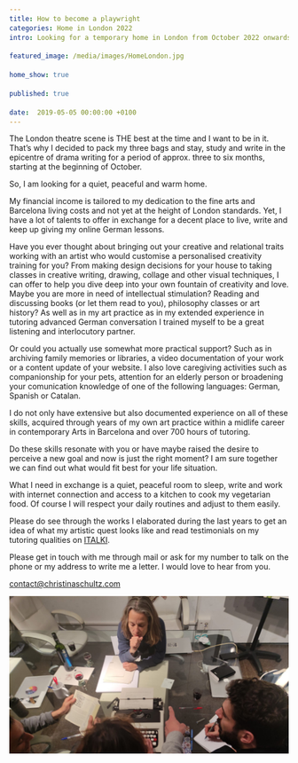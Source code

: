 ```yaml
---
title: How to become a playwright
categories: Home in London 2022 
intro: Looking for a temporary home in London from October 2022 onwards. 

featured_image: /media/images/HomeLondon.jpg

home_show: true

published: true

date:  2019-05-05 00:00:00 +0100
---
```


The London theatre scene is THE best at the time and I want to be in it. That’s why I decided to pack my three bags and stay, study and write in the epicentre of drama writing for a period of approx. three to six months, starting at the beginning of October.

So, I am looking for a quiet, peaceful and warm home.

My financial income is tailored to my dedication to the fine arts and Barcelona living costs and not yet at the height of London standards.
Yet,  I have a lot of talents to offer in exchange for a decent place to live, write and keep up giving my online German lessons.

Have you ever thought about bringing out your creative and relational traits working with an artist who would customise a personalised creativity training for you? From making design decisions for your house to taking classes in creative writing, drawing, collage and other visual techniques, I can offer to help you dive deep into your own fountain of creativity and love.
Maybe you are more in need of intellectual stimulation? Reading and discussing books (or let them read to you), philosophy classes or art history? 
As well as in my art practice as in my extended experience in tutoring advanced German conversation I trained myself to be a great listening and interlocutory partner.

Or could you actually use somewhat more practical support? Such as in archiving family memories or libraries, a video documentation of your work or a content update of your website. I also love caregiving activities such as companionship for your pets, attention for an elderly person or broadening your comunication knowledge of one of the following languages: German, Spanish or Catalan.

I do not only have extensive but also documented experience on all of these skills, acquired through years of my own art practice within a midlife career in contemporary Arts in Barcelona and over 700 hours of tutoring. 

Do these skills resonate with you or have maybe raised the desire to perceive a new goal and now is just the right moment?
I am sure together we can find out what would fit best for your life situation.

What I need in exchange is a quiet, peaceful room to sleep, write and work with internet connection and access to a kitchen to cook my vegetarian food. Of course I will respect your daily routines and adjust to them easily.

Please do see through the works I elaborated during the last years to get an idea of what my artistic quest looks like and read testimonials on my tutoring qualities on [ITALKI](http://www.italki.com/teacher/7545276/german). 

Please get in touch with me through mail or ask for my number to talk on the phone or my address to write me a letter.
I would love to hear from you.

contact@christinaschultz.com

![image](/media/images/HomeLondon2.jpg)